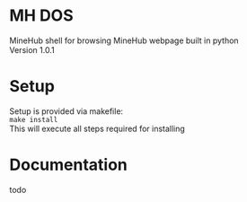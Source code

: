 # MH DOS

MineHub shell for browsing MineHub webpage built in python\
Version 1.0.1

# Setup
Setup is provided via makefile:\
`make install`\
This will execute all steps required for installing
# Documentation

todo

